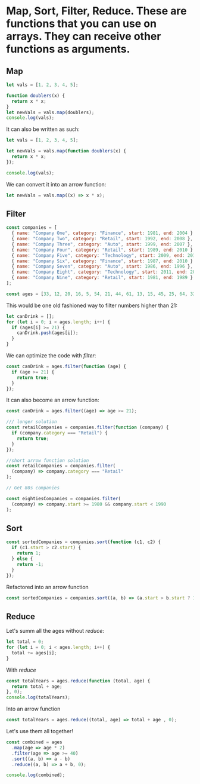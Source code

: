 # Map, Sort, Filter, Reduce. These are functions that you can use on arrays. They can receive other functions as arguments.

## Map

```javascript
let vals = [1, 2, 3, 4, 5];

function doublers(x) {
  return x * x;
}
let newVals = vals.map(doublers);
console.log(vals);
```

It can also be written as such:

```javascript
let vals = [1, 2, 3, 4, 5];

let newVals = vals.map(function doublers(x) {
  return x * x;
});

console.log(vals);
```

We can convert it into an arrow function:

```javascript
let newVals = vals.map((x) => x * x);
```

## Filter

```javascript
const companies = [
  { name: "Company One", category: "Finance", start: 1981, end: 2004 },
  { name: "Company Two", category: "Retail", start: 1992, end: 2008 },
  { name: "Company Three", category: "Auto", start: 1999, end: 2007 },
  { name: "Company Four", category: "Retail", start: 1989, end: 2010 },
  { name: "Company Five", category: "Technology", start: 2009, end: 2014 },
  { name: "Company Six", category: "Finance", start: 1987, end: 2010 },
  { name: "Company Seven", category: "Auto", start: 1986, end: 1996 },
  { name: "Company Eight", category: "Technology", start: 2011, end: 2016 },
  { name: "Company Nine", category: "Retail", start: 1981, end: 1989 },
];

const ages = [33, 12, 20, 16, 5, 54, 21, 44, 61, 13, 15, 45, 25, 64, 32];
```

This would be one old fashioned way to filter numbers higher than 21:

```javascript
let canDrink = [];
for (let i = 0; i < ages.length; i++) {
  if (ages[i] >= 21) {
    canDrink.push(ages[i]);
  }
}
```

We can optimize the code with _filter_:

```javascript
const canDrink = ages.filter(function (age) {
  if (age >= 21) {
    return true;
  }
});
```

It can also become an arrow function:

```javascript
const canDrink = ages.filter((age) => age >= 21);
```

```javascript
/// longer solution
const retailCompanies = companies.filter(function (company) {
  if (company.category === "Retail") {
    return true;
  }
});

//short arrow function solution
const retailCompanies = companies.filter(
  (company) => company.category === "Retail"
);

// Get 80s companies

const eightiesCompanies = companies.filter(
  (company) => company.start >= 1980 && company.start < 1990
);
```

## Sort

```javascript
const sortedCompanies = companies.sort(function (c1, c2) {
  if (c1.start > c2.start) {
    return 1;
  } else {
    return -1;
  }
});
```

Refactored into an arrow function

```javascript
const sortedCompanies = companies.sort((a, b) => (a.start > b.start ? 1 : -1));
```

## Reduce

Let's summ all the ages without _reduce_:

```javascript
let total = 0;
for (let i = 0; i < ages.length; i++) {
  total += ages[i];
}
```

With _reduce_

```javascript
const totalYears = ages.reduce(function (total, age) {
  return total + age;
}, 0);
console.log(totalYears);
```

Into an arrow function

```javascript
const totalYears = ages.reduce((total, age) => total + age , 0);

```

Let's use them all together!

```javascript
const combined = ages
  .map(age => age * 2)
  .filter(age => age >= 40)
  .sort((a, b) => a - b)
  .reduce((a, b) => a + b, 0);

console.log(combined);
```